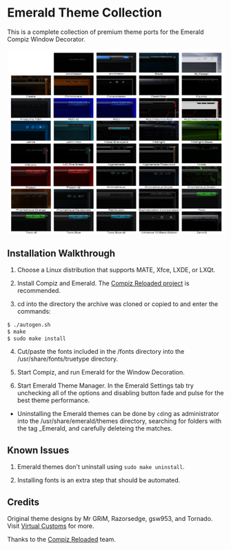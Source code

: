 Emerald Theme Collection
========================
This is a complete collection of premium theme ports for the Emerald Compiz Window Decorator.

![Emerald_Theme_Collection](https://github.com/OliverKurz/emerald-theme-collection/raw/master/images/Preview.png)

Installation Walkthrough
------------------------
1. Choose a Linux distribution that supports MATE, Xfce, LXDE, or LXQt.

2. Install Compiz and Emerald. The [Compiz Reloaded project](https://github.com/compiz-reloaded) is recommended.

3. cd into the directory the archive was cloned or copied to and enter the commands:

```
$ ./autogen.sh
$ make
$ sudo make install
```

4. Cut/paste the fonts included in the /fonts directory into the /usr/share/fonts/truetype directory.

5. Start Compiz, and run Emerald for the Window Decoration.

6. Start Emerald Theme Manager. In the Emerald Settings tab try unchecking all of the options and disabling button fade and pulse for the best theme performance.

* Uninstalling the Emerald themes can be done by `cd`ing as administrator into the /usr/share/emerald/themes directory, searching for folders with the tag _Emerald, and carefully deleteing the matches.

Known Issues
------------
1. Emerald themes don't uninstall using `sudo make uninstall`.

2. Installing fonts is an extra step that should be automated.

Credits
--------
Original theme designs by Mr GRiM, Razorsedge, gsw953, and Tornado. Visit [Virtual Customs](http://virtualcustoms.net/forum.php) for more.

Thanks to the [Compiz Reloaded](https://github.com/compiz-reloaded) team.